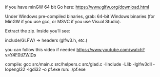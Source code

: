 if you have minGW 64 bit 
Go here: https://www.glfw.org/download.html

Under Windows pre-compiled binaries, grab:
64-bit Windows binaries (for MinGW if you use gcc, or MSVC if you use Visual Studio).

Extract the zip. Inside you’ll see:

include/GLFW/ → headers (glfw3.h, etc.)

you can follow this video if needed
https://www.youtube.com/watch?v=Y4F0tI7WlDs

compile: gcc src/main.c src/helpers.c src/glad.c -Iinclude -Llib -lglfw3dll -lopengl32 -lgdi32 -o pf.exe
run: ./pf.exe